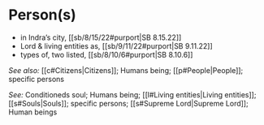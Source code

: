 # Person(s)

* in Indra’s city, [[sb/8/15/22#purport|SB 8.15.22]]
* Lord & living entities as, [[sb/9/11/22#purport|SB 9.11.22]]
* types of, two listed, [[sb/8/10/6#purport|SB 8.10.6]]

*See also:* [[c#Citizens|Citizens]]; Humans being; [[p#People|People]]; specific persons

*See:* Conditioneds soul; Humans being; [[l#Living entities|Living entities]]; [[s#Souls|Souls]]; specific persons; [[s#Supreme Lord|Supreme Lord]]; Human beings
